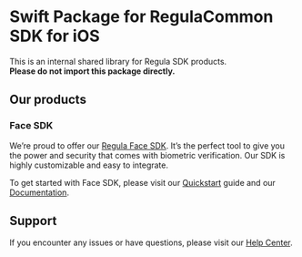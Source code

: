 # Swift Package for RegulaCommon SDK for iOS

This is an internal shared library for Regula SDK products.  
**Please do not import this package directly.**

## Our products

### Face SDK
We’re proud to offer our [Regula Face SDK](https://mobile.regulaforensics.com/biometric-verification). It’s the perfect tool to give you the power and security that comes with biometric verification. Our SDK is highly customizable and easy to integrate.

To get started with Face SDK, please visit our [Quickstart](https://docs.regulaforensics.com/face-sdk/getting-started/quickstart) guide and our [Documentation](https://docs.regulaforensics.com/face-sdk/).

## Support

If you encounter any issues or have questions, please visit our [Help Center](https://support.regulaforensics.com/hc/en-us).